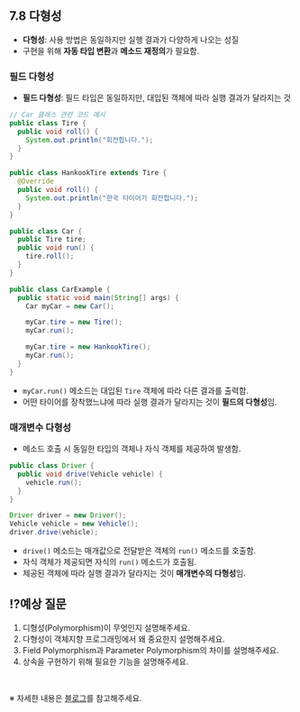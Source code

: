 ## **7.8 다형성**

- **다형성**: 사용 방법은 동일하지만 실행 결과가 다양하게 나오는 성질
- 구현을 위해 **자동 타입 변환**과 **메소드 재정의**가 필요함.

### **필드 다형성**
- **필드 다형성**: 필드 타입은 동일하지만, 대입된 객체에 따라 실행 결과가 달라지는 것

```java
// Car 클래스 관련 코드 예시
public class Tire {
  public void roll() {
    System.out.println("회전합니다.");
  }
}

public class HankookTire extends Tire {
  @Override
  public void roll() {
    System.out.println("한국 타이어가 회전합니다.");
  }
}

public class Car {
  public Tire tire;
  public void run() {
    tire.roll();
  }
}

public class CarExample {
  public static void main(String[] args) {
    Car myCar = new Car();

    myCar.tire = new Tire();
    myCar.run();

    myCar.tire = new HankookTire();
    myCar.run();
  }
}
```

- `myCar.run()` 메소드는 대입된 `Tire` 객체에 따라 다른 결과를 출력함.
- 어떤 타이어를 장착했느냐에 따라 실행 결과가 달라지는 것이 **필드의 다형성**임.

### **매개변수 다형성**
- 메소드 호출 시 동일한 타입의 객체나 자식 객체를 제공하여 발생함.

```java
public class Driver {
  public void drive(Vehicle vehicle) {
    vehicle.run();
  }
}

Driver driver = new Driver();
Vehicle vehicle = new Vehicle();
driver.drive(vehicle);
```

- `drive()` 메소드는 매개값으로 전달받은 객체의 `run()` 메소드를 호출함.
- 자식 객체가 제공되면 자식의 `run()` 메소드가 호출됨.
- 제공된 객체에 따라 실행 결과가 달라지는 것이 **매개변수의 다형성**임.

## ⁉️예상 질문

1. 디형성(Polymorphism)이 무엇인지 설명해주세요.
2. 다형성이 객체지향 프로그래밍에서 왜 중요한지 설명해주세요.
3. Field Polymorphism과 Parameter Polymorphism의 차이를 설명해주세요.
4. 상속을 구현하기 위해 필요한 기능을 설명해주세요.

&nbsp;

※ 자세한 내용은 [블로그](https://mandusitstudy.tistory.com/330)를 참고해주세요.